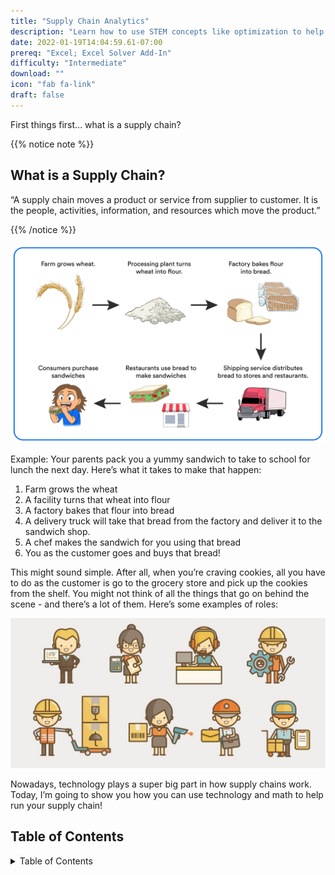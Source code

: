 ```yaml
---
title: "Supply Chain Analytics"
description: "Learn how to use STEM concepts like optimization to help run your cookie bakery!"
date: 2022-01-19T14:04:59.61-07:00
prereq: "Excel; Excel Solver Add-In"
difficulty: "Intermediate"
download: ""
icon: "fab fa-link"
draft: false
---
```

First things first... what is a supply chain? 

{{% notice note %}}
## What is a Supply Chain?

“A supply chain moves a product or service from supplier to customer. It is the people, activities, information, and resources which move the product.” 

{{% /notice %}}

![Diagram that illustrates the various steps in the suppy chain to make a sandwich including farm, factory, and delivery](img/sandwich.png)

Example: Your parents pack you a yummy sandwich to take to school for lunch the next day. Here’s what it takes to make that happen:
1.	Farm grows the wheat
2.	A facility turns that wheat into flour
3.	A factory bakes that flour into bread
4.	A delivery truck will take that bread from the factory and deliver it to the sandwich shop.
5.	A chef makes the sandwich for you using that bread
6.	You as the customer goes and buys that bread!


This might sound simple. After all, when you’re craving cookies, all you have to do as the customer is go to the grocery store and pick up the cookies from the shelf. You might not think of all the things that go on behind the scene - and there’s a lot of them. Here’s some examples of roles: 

![Image that shows icons of different jobs such as manufacturing, sales, and delivery that are needed to make a supply chain run](img/jobs.jpg)

Nowadays, technology plays a super big part in how supply chains work. Today, I’m going to show you how you can use technology and math to help run your supply chain!

## Table of Contents

<details close>
<summary>Table of Contents</summary>
{{% children %}}
</details>